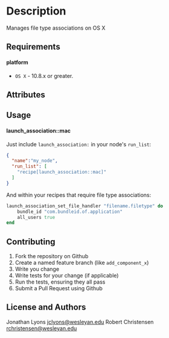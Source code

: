 Description
===========
Manages file type associations on OS X

Requirements
------------
#### platform
- `OS X` - 10.8.x or greater.

Attributes
----------

Usage
-----
#### launch_association::mac

Just include `launch_association:` in your node's `run_list`:

```json
{
  "name":"my_node",
  "run_list": [
    "recipe[launch_association::mac]"
  ]
}
```

And within your recipes that require file type associations:

```ruby
launch_association_set_file_handler "filename.filetype" do
	bundle_id "com.bundleid.of.application"
	all_users true
end
```

Contributing
------------

1. Fork the repository on Github
2. Create a named feature branch (like `add_component_x`)
3. Write you change
4. Write tests for your change (if applicable)
5. Run the tests, ensuring they all pass
6. Submit a Pull Request using Github

License and Authors
-------------------
Jonathan Lyons <jclyons@wesleyan.edu>
Robert Christensen <rchristensen@wesleyan.edu> 
